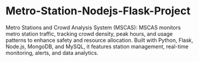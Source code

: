 # Metro-Station-Nodejs-Flask-Project
Metro Stations and Crowd Analysis System (MSCAS): MSCAS monitors metro station traffic, tracking crowd density, peak hours, and usage patterns to enhance safety and resource allocation. Built with Python, Flask, Node.js, MongoDB, and MySQL, it features station management, real-time monitoring, alerts, and data analytics.
